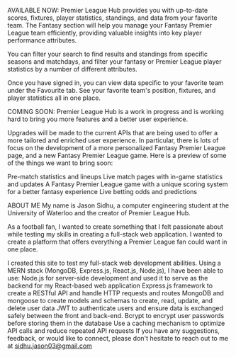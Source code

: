 AVAILABLE NOW:
Premier League Hub provides you with up-to-date scores, fixtures, player statistics, standings, and data from your favorite team. The Fantasy section will help you manage your Fantasy Premier League team efficiently, providing valuable insights into key player performance attributes.

You can filter your search to find results and standings from specific seasons and matchdays, and filter your fantasy or Premier League player statistics by a number of different attributes.

Once you have signed in, you can view data specific to your favorite team under the Favourite tab. See your favorite team's position, fixtures, and player statistics all in one place.

COMING SOON:
Premier League Hub is a work in progress and is working hard to bring you more features and a better user experience.

Upgrades will be made to the current APIs that are being used to offer a more tailored and enriched user experience. In particular, there is lots of focus on the development of a more personalized Fantasy Premier League page, and a new Fantasy Premier League game. Here is a preview of some of the things we want to bring soon:

Pre-match statistics and lineups
Live match pages with in-game statistics and updates
A Fantasy Premier League game with a unique scoring system for a better fantasy experience
Live betting odds and predictions

ABOUT ME
My name is Jason Sidhu, a computer engineering student at the University of Waterloo and the creator of Premier League Hub.

As a football fan, I wanted to create something that I felt passionate about while testing my skills in creating a full-stack web application. I wanted to create a platform that offers everything a Premier League fan could want in one place.

I created this site to test my full-stack web development abilities. Using a MERN stack (MongoDB, Express.js, React.js, Node.js), I have been able to use:
Node.js for server-side development and used it to serve as the backend for my React-based web application
Express.js framework to create a RESTful API and handle HTTP requests and routes
MongoDB and mongoose to create models and schemas to create, read, update, and delete user data
JWT to authenticate users and ensure data is exchanged safely between the front and back-end.
Bcrypt to encrypt user passwords before storing them in the database
Use a caching mechanism to optimize API calls and reduce repeated API requests
If you have any suggestions, feedback, or would like to connect, please don't hesitate to reach out to me at sidhu.jason03@gmail.com
